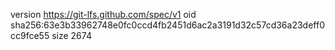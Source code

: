 version https://git-lfs.github.com/spec/v1
oid sha256:63e3b33962748e0fc0ccd4fb2451d6ac2a3191d32c57cd36a23deff0cc9fce55
size 2674
